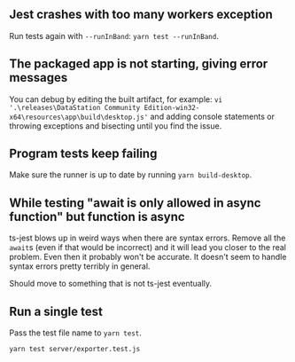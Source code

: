 ## Jest crashes with too many workers exception

Run tests again with `--runInBand`: `yarn test --runInBand`.

## The packaged app is not starting, giving error messages

You can debug by editing the built artifact, for example: `vi
'.\releases\DataStation Community Edition-win32-x64\resources\app\build\desktop.js'` and adding console
statements or throwing exceptions and bisecting until you find the
issue.

## Program tests keep failing

Make sure the runner is up to date by running `yarn build-desktop`.

## While testing "await is only allowed in async function" but function is async

ts-jest blows up in weird ways when there are syntax errors. Remove
all the `await`s (even if that would be incorrect) and it will lead
you closer to the real problem. Even then it probably won't be
accurate. It doesn't seem to handle syntax errors pretty terribly in
general.

Should move to something that is not ts-jest eventually.

## Run a single test

Pass the test file name to `yarn test`.

```bash
yarn test server/exporter.test.js
```